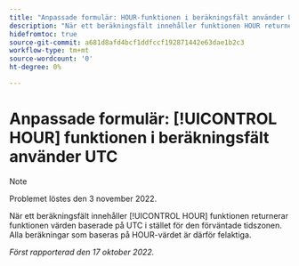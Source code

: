 ```yaml
---
title: "Anpassade formulär: HOUR-funktionen i beräkningsfält använder UTC"
description: "När ett beräkningsfält innehåller funktionen HOUR returnerar funktionen värden baserade på UTC i stället för den förväntade tidszonen. Därför är alla beräkningar som baseras på HOUR-värdet felaktiga."
hidefromtoc: true
source-git-commit: a681d8afd4bcf1ddfccf192871442e63dae1b2c3
workflow-type: tm+mt
source-wordcount: '0'
ht-degree: 0%

---
```



# Anpassade formulär: [!UICONTROL HOUR] funktionen i beräkningsfält använder UTC

>[!NOTE]
>
>Problemet löstes den 3 november 2022.

När ett beräkningsfält innehåller [!UICONTROL HOUR] funktionen returnerar funktionen värden baserade på UTC i stället för den förväntade tidszonen. Alla beräkningar som baseras på HOUR-värdet är därför felaktiga.

_Först rapporterad den 17 oktober 2022._

